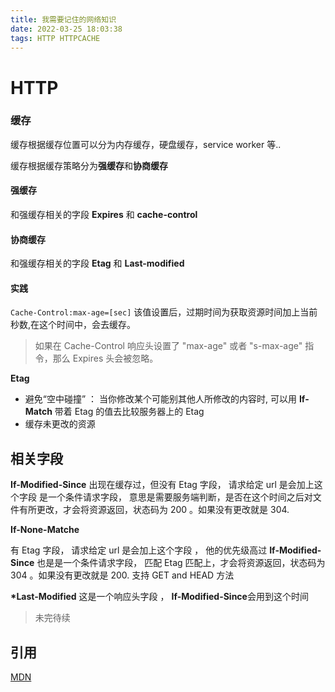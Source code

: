 ```yaml
---
title: 我需要记住的网络知识
date: 2022-03-25 18:03:38
tags: HTTP HTTPCACHE
---
```


# HTTP

### 缓存

缓存根据缓存位置可以分为内存缓存，硬盘缓存，service worker 等..

缓存根据缓存策略分为**强缓存**和**协商缓存**

#### 强缓存

和强缓存相关的字段 **Expires** 和 **cache-control**

#### 协商缓存

和强缓存相关的字段 **Etag** 和 **Last-modified**

#### 实践

`Cache-Control:max-age=[sec]`
该值设置后，过期时间为获取资源时间加上当前秒数,在这个时间中，会去缓存。

> 如果在 Cache-Control 响应头设置了 "max-age" 或者 "s-max-age" 指令，那么 Expires 头会被忽略。

**Etag**

- 避免“空中碰撞” ： 当你修改某个可能别其他人所修改的内容时, 可以用 **If-Match** 带着 Etag 的值去比较服务器上的 Etag
- 缓存未更改的资源

## 相关字段

**If-Modified-Since**
出现在缓存过，但没有 Etag 字段， 请求给定 url 是会加上这个字段
是一个条件请求字段， 意思是需要服务端判断，是否在这个时间之后对文件有所更改，才会将资源返回，状态码为 200 。如果没有更改就是 304.

**If-None-Matche**

有 Etag 字段， 请求给定 url 是会加上这个字段 ， 他的优先级高过 **If-Modified-Since**
也是是一个条件请求字段， 匹配 Etag 匹配上，才会将资源返回，状态码为 304 。如果没有更改就是 200.
支持 GET and HEAD 方法

**\*Last-Modified**
这是一个响应头字段 ， **If-Modified-Since**会用到这个时间

> 未完待续

## 引用

[MDN](https://developer.mozilla.org/en-US/docs/Web/HTTP)
